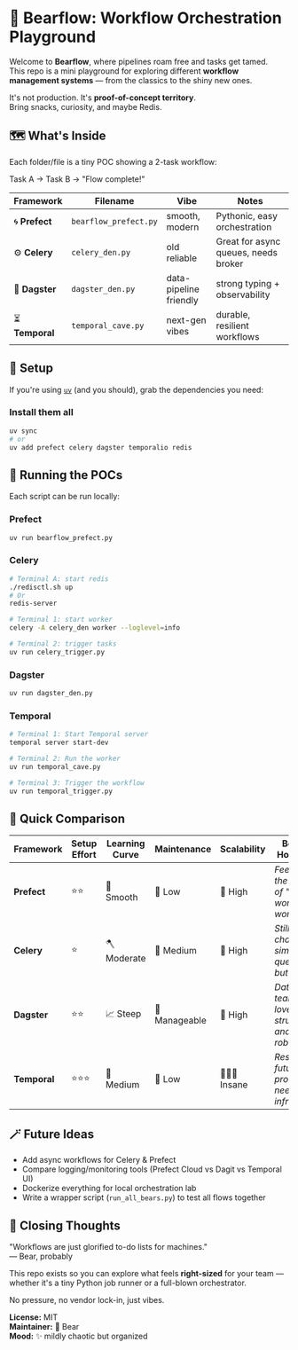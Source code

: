 # 🐻 Bearflow: Workflow Orchestration Playground

Welcome to **Bearflow**, where pipelines roam free and tasks get tamed.  
This repo is a mini playground for exploring different **workflow management systems** — from the classics to the shiny new ones.  

It's not production. It's **proof-of-concept territory**.  
Bring snacks, curiosity, and maybe Redis.  

## 🗺️ What's Inside

Each folder/file is a tiny POC showing a 2-task workflow:

Task A → Task B → "Flow complete!"

| Framework | Filename | Vibe | Notes |
|------------|-----------|------|-------|
| 🌀 **Prefect** | `bearflow_prefect.py` | smooth, modern | Pythonic, easy orchestration |
| ⚙️ **Celery** | `celery_den.py` | old reliable | Great for async queues, needs broker |
| 🧩 **Dagster** | `dagster_den.py` | data-pipeline friendly | strong typing + observability |
| ⏳ **Temporal** | `temporal_cave.py` | next-gen vibes | durable, resilient workflows |

## 🧰 Setup

If you're using [`uv`](https://github.com/astral-sh/uv) (and you should), grab the dependencies you need:

### Install them all

```bash
uv sync
# or
uv add prefect celery dagster temporalio redis
```

## 🧪 Running the POCs

Each script can be run locally:

### Prefect

```bash
uv run bearflow_prefect.py
```

### Celery

```bash
# Terminal A: start redis
./redisctl.sh up
# Or
redis-server

# Terminal 1: start worker
celery -A celery_den worker --loglevel=info

# Terminal 2: trigger tasks
uv run celery_trigger.py
```

### Dagster

```bash
uv run dagster_den.py
```

### Temporal

```bash
# Terminal 1: Start Temporal server
temporal server start-dev

# Terminal 2: Run the worker
uv run temporal_cave.py

# Terminal 3: Trigger the workflow
uv run temporal_trigger.py
```

## 🧠 Quick Comparison

| Framework    | Setup Effort | Learning Curve | Maintenance   | Scalability   | Bear's Hot Take                                    |
| ------------ | ------------ | -------------- | ------------- | ------------- | -------------------------------------------------- |
| **Prefect**  | ⭐⭐           | 🧩 Smooth      | 🌿 Low        | 🚀 High       | *Feels like the future of "just works" workflows*  |
| **Celery**   | ⭐            | 🪓 Moderate    | 🧱 Medium     | 🚀 High       | *Still the champ for simple queues, but dusty*     |
| **Dagster**  | ⭐⭐           | 📈 Steep       | 🌱 Manageable | 🚀 High       | *Data teams love it — structured and robust*       |
| **Temporal** | ⭐⭐⭐          | 🧩 Medium      | 🌿 Low        | 🚀🚀🚀 Insane | *Resilient, future-proof, but needs infra love*    |

## 🪄 Future Ideas

* Add async workflows for Celery & Prefect
* Compare logging/monitoring tools (Prefect Cloud vs Dagit vs Temporal UI)
* Dockerize everything for local orchestration lab
* Write a wrapper script (`run_all_bears.py`) to test all flows together

## 🐻 Closing Thoughts

"Workflows are just glorified to-do lists for machines."  
— Bear, probably

This repo exists so you can explore what feels **right-sized** for your team — whether it's a tiny Python job runner or a full-blown orchestrator.

No pressure, no vendor lock-in, just vibes.

**License:** MIT  
**Maintainer:** 🧸 Bear  
**Mood:** ✨ mildly chaotic but organized

<br>
